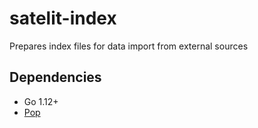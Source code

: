 # satelit-index

Prepares index files for data import from external sources

## Dependencies

- Go 1.12+
- [Pop](https://github.com/gobuffalo/pop)
